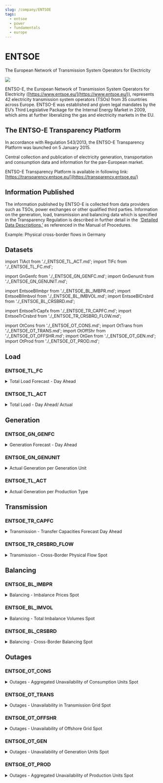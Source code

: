 ```yaml
---
slug: /company/ENTSOE
tags:
  - entsoe
  - power
  - fundamentals
  - europe
---
```

ENTSOE
=========
The European Network of Transmission System Operators for Electricity

![](/img/data/entsoe.svg)


ENTSO-E, the European Network of Transmission System Operators for Electricity ([https://www.entsoe.eu/](https://www.entsoe.eu/)), represents 42 electricity transmission system operators (TSOs) from 35 countries across Europe. ENTSO-E was established and given legal mandates by the EU’s Third Legislative Package for the Internal Energy Market in 2009, which aims at further liberalizing the gas and electricity markets in the EU.

## The ENTSO-E Transparency Platform

In accordance with Regulation 543/2013, the ENTSO-E Transparency Platform was launched on 5 January 2015.

Central collection and publication of electricity generation, transportation and consumption data and information for the pan-European market.

ENTSO-E Transparency Platform is available in following link: [https://transparency.entsoe.eu/](https://transparency.entsoe.eu/)

## Information Published

The information published by ENTSO-E is collected from data providers such as TSOs, power exchanges or other qualified third parties. Information on the generation, load, transmission and balancing data which is specified in the Transparency Regulation is described in further detail in the  [‘Detailed Data Descriptions,’](https://www.entsoe.eu/fileadmin/user_upload/_library/resources/Transparency/02_MoP%20Ref02%20-%20DDD_V2R5.pdf) as referenced in the Manual of Procedures.

Example: Physical cross-border flows in Germany

## Datasets
import TlAct from './_ENTSOE_TL_ACT.md';
import TlFc from './_ENTSOE_TL_FC.md';

import GnGenfc from './_ENTSOE_GN_GENFC.md';
import GnGenunit from './_ENTSOE_GN_GENUNIT.md';

import EntsoeBlImbpr from './_ENTSOE_BL_IMBPR.md';
import EntsoeBlImbvol from './_ENTSOE_BL_IMBVOL.md';
import EntsoeBlCrsbrd from './_ENTSOE_BL_CRSBRD.md';

import EntsoeTrCapfx from './_ENTSOE_TR_CAPFC.md';
import EntsoeTrCrsbrd from './_ENTSOE_TR_CRSBRD_FLOW.md';

import OtCons from './_ENTSOE_OT_CONS.md';
import OtTrans from './_ENTSOE_OT_TRANS.md';
import OtOffShr from './_ENTSOE_OT_OFFSHR.md';
import OtGen from './_ENTSOE_OT_GEN.md';
import OtProd from './_ENTSOE_OT_PROD.md';

## Load
### ENTSOE_TL_FC
<details>
<summary>Total Load Forecast - Day Ahead</summary>
<TlFc />
</details>

### ENTSOE_TL_ACT
<details>
<summary>Total Load - Day Ahead/ Actual</summary>
<TlFc />
</details>


## Generation
### ENTSOE_GN_GENFC
<details>
<summary>Generation Forecast - Day Ahead</summary>
<GnGenfc />
</details>

### ENTSOE_GN_GENUNIT
<details>
<summary>Actual Generation per Generation Unit</summary>
<GnGenunit />
</details>

### ENTSOE_TL_ACT
<details>
<summary>Actual Generation per Production Type</summary>
<TlAct />
</details>

## Transmission
### ENTSOE_TR_CAPFC
<details>
<summary>Transmission - Transfer Capacities Forecast Day Ahead</summary>
<EntsoeTrCapfx />
</details>

### ENTSOE_TR_CRSBRD_FLOW
<details>
<summary>Transmission - Cross-Border Physical Flow Spot</summary>
<EntsoeTrCrsbrd />
</details>

## Balancing
### ENTSOE_BL_IMBPR
<details>
<summary>Balancing - Imbalance Prices Spot</summary>
<EntsoeBlImbpr />
</details>

### ENTSOE_BL_IMVOL
<details>
<summary>Balancing - Total Imbalance Volumes Spot</summary>
<EntsoeBlImbvol />
</details>

### ENTSOE_BL_CRSBRD
<details>
<summary>Balancing - Cross-Border Balancing Spot</summary>
<EntsoeBlCrsbrd />
</details>

## Outages

### ENTSOE_OT_CONS
<details>
<summary>Outages - Aggregated Unavailability of Consumption Units Spot</summary>
<OtCons />
</details>

### ENTSOE_OT_TRANS
<details>
<summary>Outages - Unavailability in Transmission Grid Spot</summary>
<OtTrans />
</details>

### ENTSOE_OT_OFFSHR
<details>
<summary>Outages - Unavailability of Offshore Grid Spot</summary>
<OtOffShr />
</details>

### ENTSOE_OT_GEN
<details>
<summary>Outages - Unavailability of Generation Units Spot</summary>
<OtGen />
</details>

### ENTSOE_OT_PROD
<details>
<summary>Outages - Aggregated Unavailability of Production Units Spot</summary>
<OtProd />
</details>